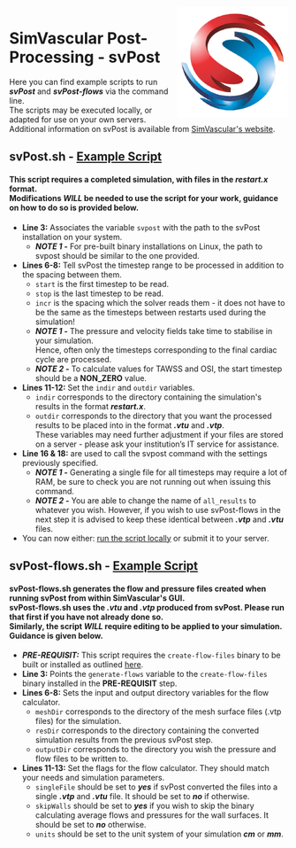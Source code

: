 <img src="SV-logo.png" align="right" width="200px" height="200px"/>

SimVascular Post-Processing - svPost
====================================

Here you can find example scripts to run ***svPost*** and ***svPost-flows*** via the command line.</br>
The scripts may be executed locally, or adapted for use on your own servers.</br>
Additional information on svPost is available from [SimVascular's website](https://simvascular.github.io/index.html).

## svPost.sh - [Example Script](https://github.com/CJBright/BASH/blob/master/svPost/svPost.sh)
#### This script requires a completed simulation, with files in the ***restart.x*** format. </br>Modifications *WILL* be needed to use the script for your work, guidance on how to do so is provided below.

- **Line 3:** Associates the variable ``svpost`` with the path to the svPost installation on your system.</br>
    - ***NOTE 1 -*** For pre-built binary installations on Linux, the path to svpost should be similar to the one provided.
- **Lines 6-8:** Tell svPost the timestep range to be processed in addition to the spacing between them. </br>
    - ``start`` is the first timestep to be read. </br>
    - ``stop`` is the last timestep to be read. </br>
    - ``incr`` is the spacing which the solver reads them - it does not have to be the same as the timesteps between restarts used during the simulation!</br>
    - ***NOTE 1 -*** The pressure and velocity fields take time to stabilise in your simulation.</br>
    Hence, often only the timesteps corresponding to the final cardiac cycle are processed.</br>
    - ***NOTE 2 -*** To calculate values for TAWSS and OSI, the start timestep should be a **NON_ZERO** value.
- **Lines 11-12:** Set the ``indir`` and ``outdir`` variables.
    - ``indir`` corresponds to the directory containing the simulation's results in the format ***restart.x***.</br>
    - ``outdir`` corresponds to the directory that you want the processed results to be placed into in the format ***.vtu*** and ***.vtp***.</br>
These variables may need further adjustment if your files are stored on a server - please ask your institution’s IT service for assistance.
- **Line 16 & 18:** are used to call the svpost command with the settings previously specified.</br>
    - ***NOTE 1 -*** Generating a single file for all timesteps may require a lot of RAM, be sure to check you are not running out when issuing this command.</br>
    - ***NOTE 2 -*** You are able to change the name of ``all_results`` to whatever you wish. However, if you wish to use svPost-flows in the next step it is advised to keep these identical between ***.vtp*** and ***.vtu*** files.
- You can now either: [run the script locally](https://stackoverflow.com/questions/2177932/how-do-i-execute-a-bash-script-in-terminal) or submit it to your server.

## svPost-flows.sh - [Example Script](https://github.com/CJBright/BASH/blob/master/svPost/svPost-flows.sh)
#### svPost-flows.sh generates the flow and pressure files created when running svPost from within SimVascular's GUI. </br>svPost-flows.sh uses the ***.vtu*** and ***.vtp*** produced from svPost. Please run that first if you have not already done so. </br> Similarly, the script *WILL* require editing to be applied to your simulation. Guidance is given below.

- ***PRE-REQUISIT:*** This script requires the ``create-flow-files`` binary to be built or installed as outlined [here](https://github.com/ktbolt/cardiovascular/tree/master/create-flow-files).
- **Line 3:** Points the ``generate-flows`` variable to the ``create-flow-files`` binary installed in the **PRE-REQUISIT** step.
- **Lines 6-8:** Sets the input and output directory variables for the flow calculator. </br>
    - ``meshDir`` corresponds to the directory of the mesh surface files (.vtp files) for the simulation. </br>
    - ``resDir`` corresponds  to the directory containing the converted simulation results from the previous svPost step. </br>
    - ``outputDir`` corresponds to the directory you wish the pressure and flow files to be written to.
- **Lines 11-13:** Set the flags for the flow calculator. They should match your needs and simulation parameters. </br>
    - ``singleFile`` should be set to ***yes*** if svPost converted the files into a single ***.vtp*** and ***.vtu*** file. It should be set to ***no*** if otherwise. </br>
    - ``skipWalls`` should be set to ***yes*** if you wish to skip the binary calculating average flows and pressures for the wall surfaces. It should be set to ***no*** otherwise. </br>
    - ``units`` should be set to the unit system of your simulation ***cm*** or ***mm***.